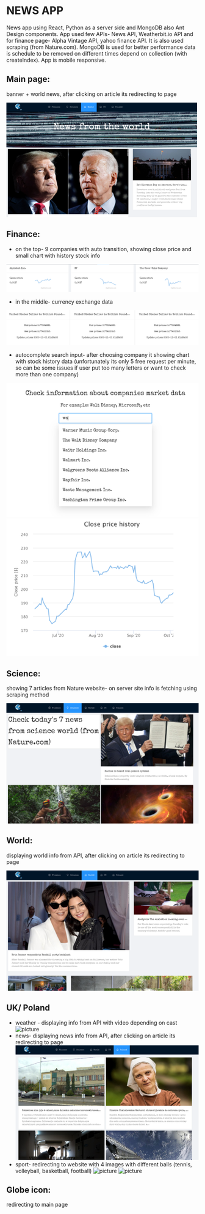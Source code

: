 # NEWS APP

News app using React, Python as a server side and MongoDB also Ant Design components. App used few APIs- News API, Weatherbit.io API and for finance page- Alpha Vintage API, yahoo finance API. It is also used scraping (from Nature.com). MongoDB is used for better performance data is schedule to be removed on different times depend on collection (with createIndex).
App is mobile responsive.

## Main page:
banner + world news, after clicking on article its redirecting to page

![picture](img/main-page.png)

## Finance:
* on the top- 9 companies with auto transition, showing close price and small chart with history stock info 
 
 ![picture](img/stock-carousel.png)

* in the middle- currency exchange data

 ![picture](img/currency-info.png)

* autocomplete search input- after choosing company it showing chart with stock history data (unfortunately its only 5 free request per minute, so can be some issues if user put too many letters or want to check more than one company)

![picture](img/autocomplete.png)
![picture](img/chart.png) 

## Science:
showing 7 articles from Nature website- on server site info is fetching using scraping method

![picture](img/science.png)


## World:
displaying world info from API, after clicking on article its redirecting to page

![picture](img/world.png)

## UK/ Poland
* weather - displaying info from API with video depending on cast
![picture](img/weather.png)
* news- displaying news info from API, after clicking on article its redirecting to page
![picture](img/news.png)
* sport- redirecting to website with 4 images with different balls (tennis, volleyball, basketball, football)
![picture](img/sport.png) 
![picture](img/sport-news.png)

## Globe icon:
redirecting to main page